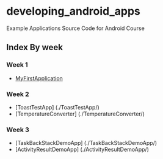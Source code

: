 # developing_android_apps
Example Applications Source Code for Android Course

## Index By week

### Week 1

* [MyFirstApplication](./MyFirstApplication/)

  
### Week 2

* [ToastTestApp] (./ToastTestApp/)
* [TemperatureConverter] (./TemperatureConverter/)
  
### Week 3

* [TaskBackStackDemoApp] (./TaskBackStackDemoApp/)
* [ActivityResultDemoApp] (./ActivityResultDemoApp/)
  
  
